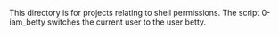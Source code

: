 This directory is for projects relating to shell permissions.
The script 0-iam_betty switches the current user to the user betty.
